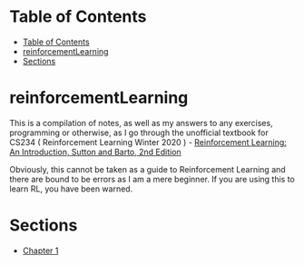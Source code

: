 # Table of Contents

- [Table of Contents](#table-of-contents)
- [reinforcementLearning](#reinforcementlearning)
- [Sections](#sections)

# reinforcementLearning

This is a compilation of notes, as well as my answers to any exercises, programming or otherwise, as I go through the unofficial textbook for CS234 ( Reinforcement Learning Winter 2020 ) - [Reinforcement Learning: An Introduction, Sutton and Barto, 2nd Edition](http://incompleteideas.net/book/RLbook2020.pdf)

Obviously, this cannot be taken as a guide to Reinforcement Learning and there are bound to be errors as I am a mere beginner. If you are using this to learn RL, you have been warned.

# Sections
- [Chapter 1](./chap1)
